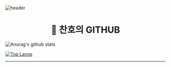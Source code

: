 ![header](https://capsule-render.vercel.app/api?type=wave&color=auto&height=300&section=header&text=찬'sGITHUB&fontSize=90)
<div align=center><h1>👋 찬호의 GITHUB </h1></div>

<div align=left>
  
![Anurag's github stats](https://github-readme-stats.vercel.app/api?username=pinetreelch&show_icons=true&theme=radical) 
  
  
[![Top Langs](https://github-readme-stats.vercel.app/api/top-langs/?username=pinetreelch&layout=compact&theme=dracula)](https://github.com/metleeha)
  
  
<hr>
  
  
</div>
